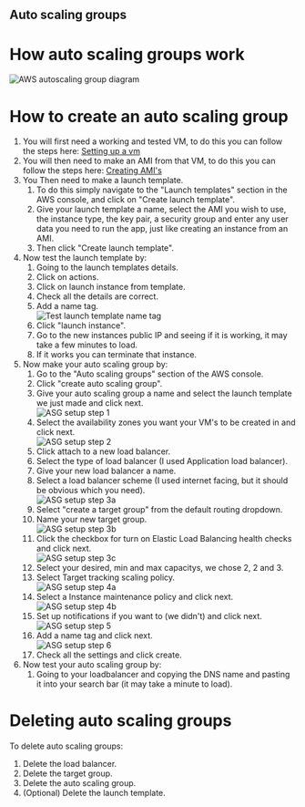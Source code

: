 ## Auto scaling groups

# How auto scaling groups work
![AWS autoscaling group diagram](../../../readme-images/AWS-autoscaling-group.jpg)

# How to create an auto scaling group
1) You will first need a working and tested VM, to do this you can follow the steps here: [Setting up a vm](../../../week1/day2/setting-up-a-vm/README.md)
2) You will then need to make an AMI from that VM, to do this you can follow the steps here: [Creating AMI's](../../../week1/day5/creating-ami's/README.md)
3) You Then need to make a launch template. 
   1) To do this simply navigate to the "Launch templates" section in the AWS console, and click on "Create launch template".
   2) Give your launch template a name, select the AMI you wish to use, the instance type, the key pair, a security group and enter any user data you need to run the app, just like creating an instance from an AMI.
   3) Then click "Create launch template".
4) Now test the launch template by:
   1) Going to the launch templates details.
   2) Click on actions.
   3) Click on launch instance from template.
   4) Check all the details are correct.
   5) Add a name tag.<br>
   ![Test launch template name tag](../../../readme-images/test-launch-template-name-tag.png)
   6) Click "launch instance".
   7) Go to the new instances public IP and seeing if it is working, it may take a few minutes to load.
   8) If it works you can terminate that instance.
5) Now make your auto scaling group by:
   1) Go to the "Auto scaling groups" section of the AWS console.
   2) Click "create auto scaling group".
   3) Give your auto scaling group a name and select the launch template we just made and click next.<br>
   ![ASG setup step 1](../../../readme-images/asg-setup-step-1.png)
   4) Select the availability zones you want your VM's to be created in and click next.<br>
   ![ASG setup step 2](../../../readme-images/asg-setup-step-2.png)
   5) Click attach to a new load balancer.
   6) Select the type of load balancer (I used Application load balancer).
   7) Give your new load balancer a name.
   8) Select a load balancer scheme (I used internet facing, but it should be obvious which you need).<br>
   ![ASG setup step 3a](../../../readme-images/asg-setup-step-3a.png)
   9)  Select "create a target group" from the default routing dropdown.
   10) Name your new target group.<br>
   ![ASG setup step 3b](../../../readme-images/asg-setup-step-3b.png)
   11) Click the checkbox for turn on Elastic Load Balancing health checks and click next.<br>
   ![ASG setup step 3c](../../../readme-images/asg-setup-step-3c.png)
   12) Select your desired, min and max capacitys, we chose 2, 2 and 3.
   13) Select Target tracking scaling policy.<br>
   ![ASG setup step 4a](../../../readme-images/asg-setup-step-4a.png)
   14) Select a Instance maintenance policy and click next.<br>
   ![ASG setup step 4b](../../../readme-images/asg-setup-step-4b.png)
   15) Set up notifications if you want to (we didn't) and click next.<br>
   ![ASG setup step 5](../../../readme-images/asg-setup-step-5.png)
   16) Add a name tag and click next.<br>
   ![ASG setup step 6](../../../readme-images/asg-setup-step-6.png)
   17) Check all the settings and click create.
6)  Now test your auto scaling group by:
    1) Going to your loadbalancer and copying the DNS name and pasting it into your search bar (it may take a minute to load).

# Deleting auto scaling groups
To delete auto scaling groups:
1) Delete the load balancer.
2) Delete the target group.
3) Delete the auto scaling group.
4) (Optional) Delete the launch template.